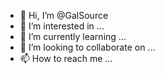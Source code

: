 - 👋 Hi, I’m @GalSource
- 👀 I’m interested in ...
- 🌱 I’m currently learning ...
- 💞️ I’m looking to collaborate on ...
- 📫 How to reach me ...

<!---
GalSource/GalSource is a ✨ special ✨ repository because its `README.md` (this file) appears on your GitHub profile.
You can click the Preview link to take a look at your changes.
--->
